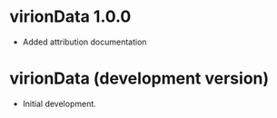 # virionData 1.0.0

- Added attribution documentation

# virionData (development version)

- Initial development.
